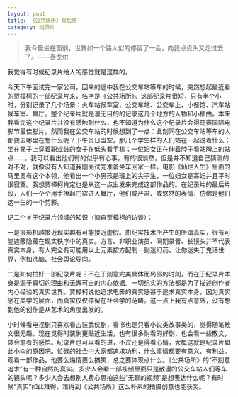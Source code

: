 ```yaml
---
layout: post
title: 《公共场所》观后感
category: 纪录片
---
```


<blockquote>
我今晨坐在窗前，世界如一个路人似的停留了一会，向我点点头又走过去了。——泰戈尔
</blockquote>

我觉得有时候纪录片给人的感觉就是这样的。

今天下午面试完一家公司，回来的途中我在公交车站等车的时候，突然想起最近看的贾樟柯的一部纪录片来，名字是《公共场所》。这部纪录片很短，只有半个小时，分别记录了几个场景：火车站候车室、公交车站、公交车上、小餐馆、汽车站候车室、舞厅。整个纪录片就是漫无目的的记录这几个地方的人物和小插曲。本来我看完这个纪录片并没有感触到什么，也不知道为什么这个纪录片会得马赛国际电影节最佳影片。然而我在公交车站的时候想到了一点：此刻同在公交车站等车的人都要去哪里在想什么呢？下午炎日当空，那几个学生样的人们站在一起说着什么；坐在凳子上穿着职业装的女子在低头看手机；一位妇女正在伸着脖子看站牌上的站点……。我可以看出他们有的似乎有心事，有的很淡然，但是并不知道自己猜测的对不对，就像没有人知道我刚面试完准备坐车回家一样。电影《灿烂人生》里面的马里奥有这个本领，他看出一个小男孩是班上的尖子生，一位妇女是寡妇并且平时很寂寞。我想贾樟柯肯定也是从这一点出发来完成这部作品的。在纪录片的最后片段，人们一个个用手撩起门帘进入舞厅，他们或严肃、或悠然的表情，仿佛是他们这一生的一个剪影。

记二个关于纪录片领域的知识（摘自贾樟柯的访谈）：

一是摄影机越接近现实越有可能接近虚假。由纪实技术所产生的所谓真实，很有可能遮蔽隐藏在现实秩序中的真实。方言、非职业演员、同期录音、长镜头并不代表真实本身，有人完全有可能用以上元素按方配制一副迷幻药，让你迷失于鬼话世界，例如洗脑、社会舆论导向。

二是如何拍好一部纪录片呢？不在于刻意完美具体而局部的时刻，而在于纪录片本身是源于真切的理由和无懈可击的内心依据。一切纪实的方法都是为了描述创作者内心经验的真实世界。贾樟柯说他追求电影的真实感甚于追求真实本身，因为真实感在美学的层面，而真实仅仅停留在社会学的范畴。这一点上我有点意外，没有想到他的创作是从艺术的角度出发的。

小时候看电视剧只喜欢看古装武侠剧，看书也是只看小说类故事类的，觉得随笔散文很无趣。现在觉得时装剧更贴近生活，也有很多耐看的好剧，也会看一些散文，体会笔者的感悟。纪录片也可以看的进，不过还是得看心情，大概这就是纪录片如此小众的原因吧。忙碌的社会中大家都追求功利，什么事情都要有意义、有利益。观看一部作品，他要么煽情要么搞笑，总之要体现点什么。《公共场所》的“不刻意追求”有一种自然的真实。多少人会看一部视频里面只是散漫的公交车站人们等车的镜头呢？多少人会去想别人费心思拍这些“无聊的视频”是想表达什么呢？有时候“真实”如此难得，难得到《公共场所》这么朴素的拍摄创意也能获奖。

